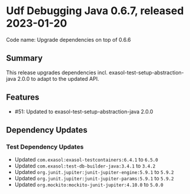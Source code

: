 # Udf Debugging Java 0.6.7, released 2023-01-20

Code name: Upgrade dependencies on top of 0.6.6

## Summary

This release upgrades dependencies incl. exasol-test-setup-abstraction-java 2.0.0 to adapt to the updated API.

## Features

* #51: Updated to exasol-test-setup-abstraction-java 2.0.0

## Dependency Updates

### Test Dependency Updates

* Updated `com.exasol:exasol-testcontainers:6.4.1` to `6.5.0`
* Updated `com.exasol:test-db-builder-java:3.4.1` to `3.4.2`
* Updated `org.junit.jupiter:junit-jupiter-engine:5.9.1` to `5.9.2`
* Updated `org.junit.jupiter:junit-jupiter-params:5.9.1` to `5.9.2`
* Updated `org.mockito:mockito-junit-jupiter:4.10.0` to `5.0.0`
